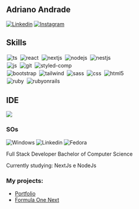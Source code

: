 ## Adriano Andrade

[![Linkedin](https://img.shields.io/badge/LinkedIn-0077B5?style=for-the-badge&logo=linkedin&logoColor=white)](https://www.linkedin.com/in/adrianoa1/) [![Instagram](https://img.shields.io/badge/Instagram-E4405F?style=for-the-badge&logo=instagram&logoColor=white)](https://instagram.com/hey.adriano)

<!-- [![Blog](https://img.shields.io/website?label=Portfólio&style=for-the-badge&url=https://sujeitoprogramador.com/)](https://adriano0106.github.io/portfolio/) -->

## Skills

<div style="display: inline_block">
  <img style="margin: 2px;" alt="ts" src="https://img.shields.io/badge/TypeScript-007ACC?style=for-the-badge&logo=typescript&logoColor=white" />
  <img style="margin: 2px;" alt="react" src="https://img.shields.io/badge/React-20232A?style=for-the-badge&logo=react&logoColor=61DAFB" />
  <img style="margin: 2px;" alt="nextjs" src="https://img.shields.io/badge/next.js-000000?style=for-the-badge&logo=nextdotjs&logoColor=white" />
  <img style="margin: 2px;" alt="nodejs" src="https://img.shields.io/badge/node.js-6DA55F?style=for-the-badge&logo=node.js&logoColor=white" />
  <img style="margin: 2px;" alt="nestjs" src="https://img.shields.io/badge/nestjs-%23E0234E.svg?style=for-the-badge&logo=nestjs&logoColor=white" />
  <br/>
  <img style="margin: 2px;" alt="js" src="https://img.shields.io/badge/JavaScript-F7DF1E?style=for-the-badge&logo=javascript&logoColor=black" />
  <img style="margin: 2px;" alt="git" src="https://img.shields.io/badge/GIT-E44C30?style=for-the-badge&logo=git&logoColor=white" />
  <img style="margin: 2px;" alt="styled-comp" src="https://img.shields.io/badge/styled--components-DB7093?style=for-the-badge&logo=styled-components&logoColor=white" />
  <br/>
  <img style="margin: 2px;" alt="bootstrap" src="https://img.shields.io/badge/Bootstrap-563D7C?style=for-the-badge&logo=bootstrap&logoColor=white" />
  <img style="margin: 2px;" alt="tailwind" src="https://img.shields.io/badge/tailwindcss-%2338B2AC.svg?style=for-the-badge&logo=tailwind-css&logoColor=white" />
  <img style="margin: 2px;" alt="sass" src="https://img.shields.io/badge/Sass-CC6699?style=for-the-badge&logo=sass&logoColor=white" />
  <img style="margin: 2px;" alt="css" src="https://img.shields.io/badge/CSS3-1572B6?style=for-the-badge&logo=css3&logoColor=white" />
  <img style="margin: 2px;" alt="html5" src="https://img.shields.io/badge/HTML5-E34F26?style=for-the-badge&logo=html5&logoColor=white" />
  <br/>
  <img style="margin: 2px;" alt="ruby" src="https://img.shields.io/badge/Ruby-CC342D?style=for-the-badge&logo=ruby&logoColor=white" />
  <img style="margin: 2px;" alt="rubyonrails" src="https://img.shields.io/badge/Ruby_on_Rails-CC0000?style=for-the-badge&logo=ruby-on-rails&logoColor=white" /><br/>

</div>

## IDE

<img src="https://img.shields.io/badge/VSCode-0078D4?style=for-the-badge&logo=visual%20studio%20code&logoColor=white"/>

### SOs

![Windows](https://img.shields.io/badge/Windows-0078D6?style=for-the-badge&logo=windows&logoColor=white) ![Linkedin](https://img.shields.io/badge/Ubuntu-E95420?style=for-the-badge&logo=ubuntu&logoColor=white) ![Fedora](https://img.shields.io/badge/Fedora-294172?style=for-the-badge&logo=fedora&logoColor=white)

Full Stack Developer
Bachelor of Computer Science

Currently studying: NextJs e NodeJs

### My projects:
- [Portfolio](https://adriandrade.vercel.app)<br/>
- [Formula One Next](https://adriano-formulaonenext.netlify.app/)<br/>
